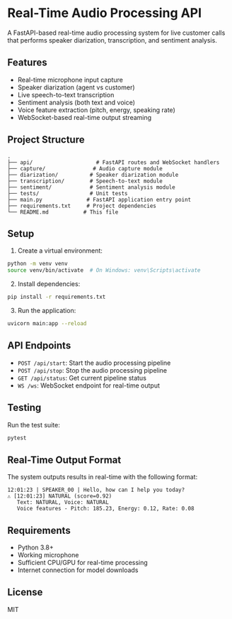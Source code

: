 # Real-Time Audio Processing API

A FastAPI-based real-time audio processing system for live customer calls that performs speaker diarization, transcription, and sentiment analysis.

## Features

- Real-time microphone input capture
- Speaker diarization (agent vs customer)
- Live speech-to-text transcription
- Sentiment analysis (both text and voice)
- Voice feature extraction (pitch, energy, speaking rate)
- WebSocket-based real-time output streaming

## Project Structure

```
.
├── api/                    # FastAPI routes and WebSocket handlers
├── capture/               # Audio capture module
├── diarization/          # Speaker diarization module
├── transcription/        # Speech-to-text module
├── sentiment/            # Sentiment analysis module
├── tests/                # Unit tests
├── main.py              # FastAPI application entry point
├── requirements.txt     # Project dependencies
└── README.md           # This file
```

## Setup

1. Create a virtual environment:
```bash
python -m venv venv
source venv/bin/activate  # On Windows: venv\Scripts\activate
```

2. Install dependencies:
```bash
pip install -r requirements.txt
```

3. Run the application:
```bash
uvicorn main:app --reload
```

## API Endpoints

- `POST /api/start`: Start the audio processing pipeline
- `POST /api/stop`: Stop the audio processing pipeline
- `GET /api/status`: Get current pipeline status
- `WS /ws`: WebSocket endpoint for real-time output

## Testing

Run the test suite:
```bash
pytest
```

## Real-Time Output Format

The system outputs results in real-time with the following format:

```
12:01:23 | SPEAKER_00 | Hello, how can I help you today?
⚠️ [12:01:23] NATURAL (score=0.92)
   Text: NATURAL, Voice: NATURAL
   Voice features - Pitch: 185.23, Energy: 0.12, Rate: 0.08
```

## Requirements

- Python 3.8+
- Working microphone
- Sufficient CPU/GPU for real-time processing
- Internet connection for model downloads

## License

MIT 